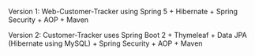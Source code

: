 Version 1: Web-Customer-Tracker using Spring 5 + Hibernate + Spring Security + AOP + Maven

Version 2: Customer-Tracker uses Spring Boot 2 + Thymeleaf + Data JPA (Hibernate using MySQL) + Spring Security + AOP + Maven
